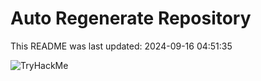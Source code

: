 # Auto Regenerate Repository

This README was last updated: 2024-09-16 04:51:35

 ![TryHackMe](https://tryhackme.com/badge/533634)